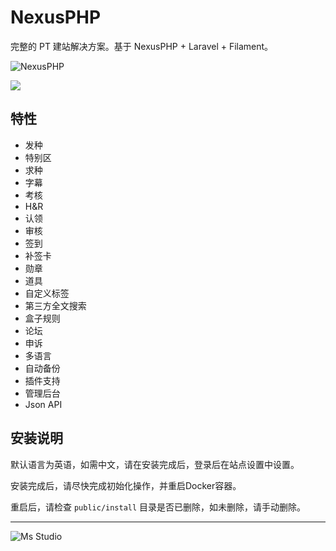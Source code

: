 # NexusPHP

完整的 PT 建站解决方案。基于 NexusPHP + Laravel + Filament。

![NexusPHP](https://file.lifebus.top/imgs/nexusphp_cover.png)

![](https://img.shields.io/badge/%E6%96%B0%E7%96%86%E8%90%8C%E6%A3%AE%E8%BD%AF%E4%BB%B6%E5%BC%80%E5%8F%91%E5%B7%A5%E4%BD%9C%E5%AE%A4-%E6%8F%90%E4%BE%9B%E6%8A%80%E6%9C%AF%E6%94%AF%E6%8C%81-blue)

## 特性

+ 发种
+ 特别区
+ 求种
+ 字幕
+ 考核
+ H&R
+ 认领
+ 审核
+ 签到
+ 补签卡
+ 勋章
+ 道具
+ 自定义标签
+ 第三方全文搜索
+ 盒子规则
+ 论坛
+ 申诉
+ 多语言
+ 自动备份
+ 插件支持
+ 管理后台
+ Json API

## 安装说明

默认语言为英语，如需中文，请在安装完成后，登录后在站点设置中设置。

安装完成后，请尽快完成初始化操作，并重启Docker容器。

重启后，请检查 `public/install` 目录是否已删除，如未删除，请手动删除。

---

![Ms Studio](https://file.lifebus.top/imgs/ms_blank_001.png)
